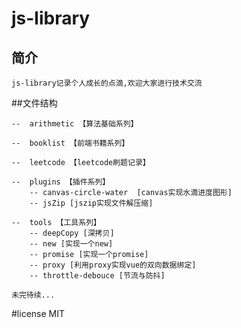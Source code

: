 # js-library

## 简介
```bush
js-library记录个人成长的点滴,欢迎大家进行技术交流
```

##文件结构
```bush
--  arithmetic 【算法基础系列】

--  booklist 【前端书籍系列】

--  leetcode 【leetcode刷题记录】

--  plugins 【插件系列】
	-- canvas-circle-water  [canvas实现水滴进度图形]
	-- jsZip [jszip实现文件解压缩]

--  tools 【工具系列】
	-- deepCopy [深拷贝]
	-- new [实现一个new]
	-- promise [实现一个promise]
	-- proxy [利用proxy实现vue的双向数据绑定]
	-- throttle-debouce [节流与防抖]

未完待续...
```


#license
MIT